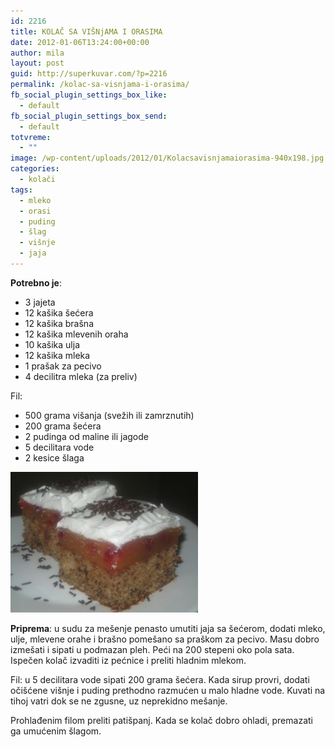 ```yaml
---
id: 2216
title: KOLAČ SA VIŠNjAMA I ORASIMA
date: 2012-01-06T13:24:00+00:00
author: mila
layout: post
guid: http://superkuvar.com/?p=2216
permalink: /kolac-sa-visnjama-i-orasima/
fb_social_plugin_settings_box_like:
  - default
fb_social_plugin_settings_box_send:
  - default
totvreme:
  - ""
image: /wp-content/uploads/2012/01/Kolacsavisnjamaiorasima-940x198.jpg
categories:
  - kolači
tags:
  - mleko
  - orasi
  - puding
  - šlag
  - višnje
  - jaja
---
```

**Potrebno je**:

  * 3 jajeta
  * 12 kašika šećera
  * 12 kašika brašna
  * 12 kašika mlevenih oraha
  * 10 kašika ulja
  * 12 kašika mleka
  * 1 prašak za pecivo
  * 4 decilitra mleka (za preliv)

Fil:

  * 500 grama višanja (svežih ili zamrznutih)
  * 200 grama šećera
  * 2 pudinga od maline ili jagode
  * 5 decilitara vode
  * 2 kesice šlaga

<img class="alignnone size-medium wp-image-5473" src="/wp-content/uploads/2012/01/Kolacsavisnjamaiorasima-300x225.jpg" alt="Kolacsavisnjamaiorasima" width="300" height="225" /> 

**Priprema**: u sudu za mešenje penasto umutiti jaja sa šećerom, dodati mleko, ulje, mlevene orahe i brašno pomešano sa praškom za pecivo. Masu dobro izmešati i sipati u podmazan pleh. Peći na 200 stepeni oko pola sata. Ispečen kolač izvaditi iz pećnice i preliti hladnim mlekom.

Fil: u 5 decilitara vode sipati 200 grama šećera. Kada sirup provri, dodati očišćene višnje i puding prethodno razmućen u malo hladne vode. Kuvati na tihoj vatri dok se ne zgusne, uz neprekidno mešanje.

Prohlađenim filom preliti patišpanj. Kada se kolač dobro ohladi, premazati ga umućenim šlagom.
